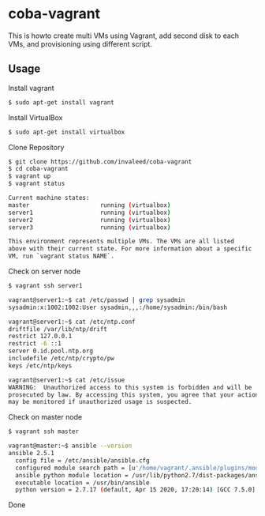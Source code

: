 # coba-vagrant
This is howto create multi VMs using Vagrant, add second disk to each VMs, and provisioning using different script.

## Usage

Install vagrant
```bash
$ sudo apt-get install vagrant
```

Install VirtualBox
```bash
$ sudo apt-get install virtualbox
```

Clone Repository
```bash
$ git clone https://github.com/invaleed/coba-vagrant
$ cd coba-vagrant
$ vagrant up
$ vagrant status

Current machine states:
master                    running (virtualbox)
server1                   running (virtualbox)
server2                   running (virtualbox)
server3                   running (virtualbox)

This environment represents multiple VMs. The VMs are all listed     
above with their current state. For more information about a specific
VM, run `vagrant status NAME`.
```

Check on server node

```bash
$ vagrant ssh server1

vagrant@server1:~$ cat /etc/passwd | grep sysadmin
sysadmin:x:1002:1002:User sysadmin,,,:/home/sysadmin:/bin/bash

vagrant@server1:~$ cat /etc/ntp.conf 
driftfile /var/lib/ntp/drift
restrict 127.0.0.1
restrict -6 ::1
server 0.id.pool.ntp.org
includefile /etc/ntp/crypto/pw
keys /etc/ntp/keys

vagrant@server1:~$ cat /etc/issue
WARNING:  Unauthorized access to this system is forbidden and will be   
prosecuted by law. By accessing this system, you agree that your actions
may be monitored if unauthorized usage is suspected.

```
Check on master node
```bash
$ vagrant ssh master

vagrant@master:~$ ansible --version
ansible 2.5.1
  config file = /etc/ansible/ansible.cfg
  configured module search path = [u'/home/vagrant/.ansible/plugins/modules', u'/usr/share/ansible/plugins/modules']
  ansible python module location = /usr/lib/python2.7/dist-packages/ansible
  executable location = /usr/bin/ansible
  python version = 2.7.17 (default, Apr 15 2020, 17:20:14) [GCC 7.5.0]
```

Done
